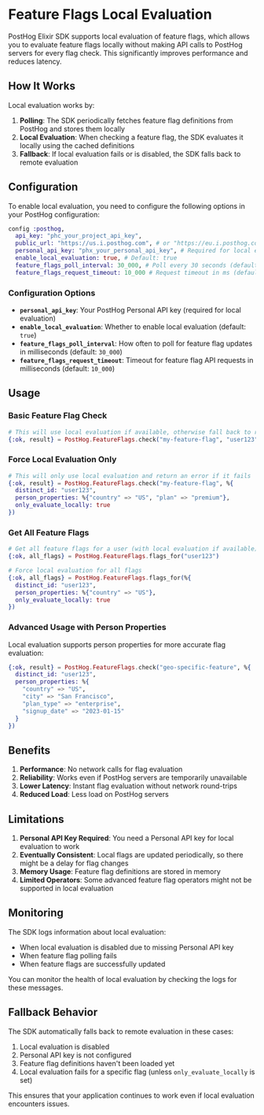 # Feature Flags Local Evaluation

PostHog Elixir SDK supports local evaluation of feature flags, which allows you to evaluate feature flags locally without making API calls to PostHog servers for every flag check. This significantly improves performance and reduces latency.

## How It Works

Local evaluation works by:

1. **Polling**: The SDK periodically fetches feature flag definitions from PostHog and stores them locally
2. **Local Evaluation**: When checking a feature flag, the SDK evaluates it locally using the cached definitions
3. **Fallback**: If local evaluation fails or is disabled, the SDK falls back to remote evaluation

## Configuration

To enable local evaluation, you need to configure the following options in your PostHog configuration:

```elixir
config :posthog,
  api_key: "phc_your_project_api_key",
  public_url: "https://us.i.posthog.com", # or "https://eu.i.posthog.com" for EU
  personal_api_key: "phx_your_personal_api_key", # Required for local evaluation
  enable_local_evaluation: true, # Default: true
  feature_flags_poll_interval: 30_000, # Poll every 30 seconds (default)
  feature_flags_request_timeout: 10_000 # Request timeout in ms (default)
```

### Configuration Options

- **`personal_api_key`**: Your PostHog Personal API key (required for local evaluation)
- **`enable_local_evaluation`**: Whether to enable local evaluation (default: `true`)
- **`feature_flags_poll_interval`**: How often to poll for feature flag updates in milliseconds (default: `30_000`)
- **`feature_flags_request_timeout`**: Timeout for feature flag API requests in milliseconds (default: `10_000`)

## Usage

### Basic Feature Flag Check

```elixir
# This will use local evaluation if available, otherwise fall back to remote
{:ok, result} = PostHog.FeatureFlags.check("my-feature-flag", "user123")
```

### Force Local Evaluation Only

```elixir
# This will only use local evaluation and return an error if it fails
{:ok, result} = PostHog.FeatureFlags.check("my-feature-flag", %{
  distinct_id: "user123",
  person_properties: %{"country" => "US", "plan" => "premium"},
  only_evaluate_locally: true
})
```

### Get All Feature Flags

```elixir
# Get all feature flags for a user (with local evaluation if available)
{:ok, all_flags} = PostHog.FeatureFlags.flags_for("user123")

# Force local evaluation for all flags
{:ok, all_flags} = PostHog.FeatureFlags.flags_for(%{
  distinct_id: "user123",
  person_properties: %{"country" => "US"},
  only_evaluate_locally: true
})
```

### Advanced Usage with Person Properties

Local evaluation supports person properties for more accurate flag evaluation:

```elixir
{:ok, result} = PostHog.FeatureFlags.check("geo-specific-feature", %{
  distinct_id: "user123",
  person_properties: %{
    "country" => "US",
    "city" => "San Francisco",
    "plan_type" => "enterprise",
    "signup_date" => "2023-01-15"
  }
})
```

## Benefits

1. **Performance**: No network calls for flag evaluation
2. **Reliability**: Works even if PostHog servers are temporarily unavailable
3. **Lower Latency**: Instant flag evaluation without network round-trips
4. **Reduced Load**: Less load on PostHog servers

## Limitations

1. **Personal API Key Required**: You need a Personal API key for local evaluation to work
2. **Eventually Consistent**: Local flags are updated periodically, so there might be a delay for flag changes
3. **Memory Usage**: Feature flag definitions are stored in memory
4. **Limited Operators**: Some advanced feature flag operators might not be supported in local evaluation

## Monitoring

The SDK logs information about local evaluation:

- When local evaluation is disabled due to missing Personal API key
- When feature flag polling fails
- When feature flags are successfully updated

You can monitor the health of local evaluation by checking the logs for these messages.

## Fallback Behavior

The SDK automatically falls back to remote evaluation in these cases:

1. Local evaluation is disabled
2. Personal API key is not configured
3. Feature flag definitions haven't been loaded yet
4. Local evaluation fails for a specific flag (unless `only_evaluate_locally` is set)

This ensures that your application continues to work even if local evaluation encounters issues.
